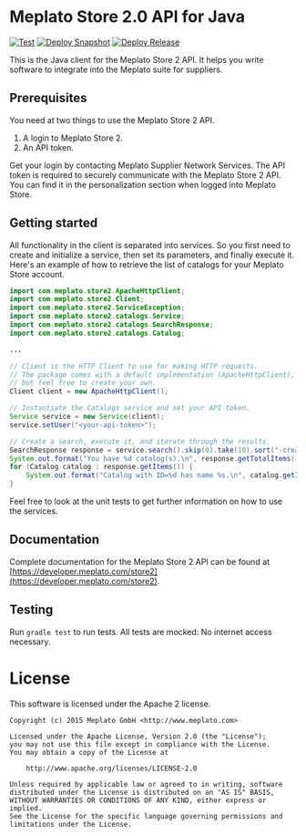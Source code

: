 # Meplato Store 2.0 API for Java

[![Test](https://github.com/meplato/store2-java-client/actions/workflows/test.yml/badge.svg)](https://github.com/meplato/store2-java-client/actions/workflows/test.yml)
[![Deploy Snapshot](https://github.com/meplato/store2-java-client/actions/workflows/deploy-snapshot.yml/badge.svg)](https://github.com/meplato/store2-java-client/actions/workflows/deploy-snapshot.yml)
[![Deploy Release](https://github.com/meplato/store2-java-client/actions/workflows/deploy-release.yml/badge.svg)](https://github.com/meplato/store2-java-client/actions/workflows/deploy-release.yml)

This is the Java client for the Meplato Store 2 API. It helps you write
software to integrate into the Meplato suite for suppliers.

## Prerequisites

You need at two things to use the Meplato Store 2 API.

1. A login to Meplato Store 2.
2. An API token.

Get your login by contacting Meplato Supplier Network Services. The API token
is required to securely communicate with the Meplato Store 2 API. You can
find it in the personalization section when logged into Meplato Store.

## Getting started

All functionality in the client is separated into services. So you first
need to create and initialize a service, then set its parameters, and finally
execute it. Here's an example of how to retrieve the list of catalogs for
your Meplato Store account.

```java
import com.meplato.store2.ApacheHttpClient;
import com.meplato.store2.Client;
import com.meplato.store2.ServiceException;
import com.meplato.store2.catalogs.Service;
import com.meplato.store2.catalogs.SearchResponse;
import com.meplato.store2.catalogs.Catalog;

...

// Client is the HTTP Client to use for making HTTP requests.
// The package comes with a default implementation (ApacheHttpClient),
// but feel free to create your own.
Client client = new ApacheHttpClient();

// Instantiate the Catalogs service and set your API token.
Service service = new Service(client);
service.setUser("<your-api-token>");

// Create a search, execute it, and iterate through the results.
SearchResponse response = service.search().skip(0).take(10).sort("-created,name").execute();
System.out.format("You have %d catalog(s).\n", response.getTotalItems());
for (Catalog catalog : response.getItems()) {
    System.out.format("Catalog with ID=%d has name %s.\n", catalog.getId(), catalog.getName());
}
```

Feel free to look at the unit tests to get further information on how to use the services.

## Documentation

Complete documentation for the Meplato Store 2 API can be found at
[https://developer.meplato.com/store2](https://developer.meplato.com/store2).

## Testing

Run `gradle test` to run tests. All tests are mocked: No internet access necessary.

# License

This software is licensed under the Apache 2 license.

    Copyright (c) 2015 Meplato GmbH <http://www.meplato.com>

    Licensed under the Apache License, Version 2.0 (the "License");
    you may not use this file except in compliance with the License.
    You may obtain a copy of the License at

        http://www.apache.org/licenses/LICENSE-2.0

    Unless required by applicable law or agreed to in writing, software
    distributed under the License is distributed on an "AS IS" BASIS,
    WITHOUT WARRANTIES OR CONDITIONS OF ANY KIND, either express or implied.
    See the License for the specific language governing permissions and
    limitations under the License.
